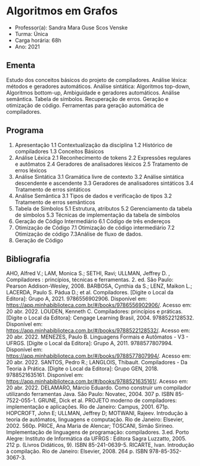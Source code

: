 # Algoritmos em Grafos

- Professor(a): Sandra Mara Guse Scos Venske
- Turma: Única
- Carga horária: 68h
- Ano: 2021

## Ementa

Estudo dos conceitos básicos do projeto de compiladores. Análise léxica: métodos e geradores automáticos. Análise sintática: Algoritmos top-down, Algoritmos bottom-up, Ambiguidade e geradores automáticos. Análise semântica. Tabela de símbolos. Recuperação de erros. Geração e otimização de código. Ferramentas para geração automática de compiladores.

## Programa

1. Apresentação
1.1 Contextualização da disciplina
1.2 Histórico de compiladores
1.3 Conceitos Básicos
2. Análise Léxica
2.1 Reconhecimento de tokens
2.2 Expressões regulares e autômatos
2.4 Geradores de analisadores léxicos
2.5 Tratamento de erros léxicos
3. Análise Sintática
3.1 Gramática livre de contexto
3.2 Análise sintática descendente e ascendente
3.3 Geradores de analisadores sintáticos
3.4 Tratamento de erros sintáticos
4. Análise Semântica
3.1 Tipos de dados e verificação de tipos
3.2 Tratamento de erros semânticos
5. Tabela de Símbolos
5.1 Estrutura, atributos
5.2 Gerenciamento da tabela de símbolos
5.3 Técnicas de implementação da tabela de símbolos
6. Geração de Código Intermediário
6.1 Código de três endereços
7. Otimização de Código
7.1 Otimização de código intermediário
7.2 Otimização de código
7.3Análise de fluxo de dados.
8. Geração de Código

## Bibliografia

AHO, Alfred V.; LAM, Monica S.; SETHI, Ravi; ULLMAN, Jeffrey D. , Compiladores : princípios, técnicas e ferramentas. 2. ed. São Paulo: Pearson Addison-Wesley, 2008.
BARBOSA, Cynthia da S.; LENZ, Maikon L.; LACERDA, Paulo S. Pádua D.; et al. Compiladores. [Digite o Local da Editora]: Grupo A, 2021. 9786556902906. Disponível em: https://app.minhabiblioteca.com.br/#/books/9786556902906/. Acesso em: 20 abr. 2022.
LOUDEN, Kenneth C. Compiladores: princípios e práticas. [Digite o Local da Editora]: Cengage Learning Brasil, 2004. 9788522128532. Disponível em: https://app.minhabiblioteca.com.br/#/books/9788522128532/. Acesso em: 20 abr. 2022.
MENEZES, Paulo B. Linguagens Formais e Autômatos - V3 - UFRGS. [Digite o Local da Editora]: Grupo A, 2011. 9788577807994. Disponível em: https://app.minhabiblioteca.com.br/#/books/9788577807994/. Acesso em: 20 abr. 2022.
SANTOS, Pedro R.; LANGLOIS, Thibault. Compiladores - Da Teoria à Prática. [Digite o Local da Editora]: Grupo GEN, 2018. 9788521635161. Disponível em: https://app.minhabiblioteca.com.br/#/books/9788521635161/. Acesso em: 20 abr. 2022.
DELAMARO, Márcio Eduardo. Como construir um compilador utilizando ferramentas Java. São Paulo: Novatec, 2004. 307 p. ISBN 85-7522-055-1.
GRUNE, Dick et al. PROJETO moderno de compiladores: implementação e aplicações. Rio de Janeiro: Campus, 2001. 671p.
HOPCROFT, John E; ULLMAN, Jeffrey D; MOTWANI, Rajeev. Introdução à teoria de autômatos, linguagens e computação. Rio de Janeiro: Elsevier, 2002. 560p.
PRICE, Ana Maria de Alencar; TOSCANI, Simão Sirineo. Implementação de linguagens de programação: compiladores. 3.ed. Porto Alegre: Instituto de Informática da UFRGS : Editora Sagra Luzzatto, 2005. 212 p. (Livros Didáticos, 9). ISBN 85-241-0639-5.
RICARTE, Ivan. Introdução à compilação. Rio de Janeiro: Elsevier, 2008. 264 p. ISBN 978-85-352-3067-3.
